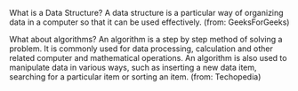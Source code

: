 What is a Data Structure?
A data structure is a particular way of organizing data in a computer so that it can be used effectively.
(from: GeeksForGeeks)

What about algorithms?
An algorithm is a step by step method of solving a problem.
It is commonly used for data processing, calculation and other related computer and mathematical operations.
An algorithm is also used to manipulate data in various ways, such as inserting a new data item,
searching for a particular item or sorting an item.
(from: Techopedia)
